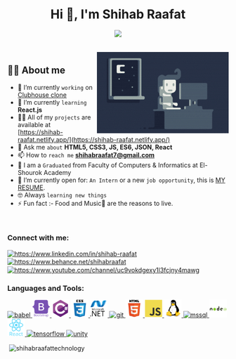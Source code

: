 <h1 align="center">Hi 👋, I'm Shihab Raafat</h1>
<p align="center">
    <img src="https://readme-typing-svg.herokuapp.com?color=369C00&center=true&lines=Front-End+Developer;Freelancer+at+khamsat.com;React.js+%7C+ES6+%7C+Bootstrap+5"/>
</p>


<br>

<img alt="Night Coding" src="https://raw.githubusercontent.com/AVS1508/AVS1508/master/assets/Night-Coding.gif" align="right"/>


## :sassy_man:  About me
- 🔭 I’m currently `working` on [Clubhouse clone](https://club-house-shihab.netlify.app/)
- 🌱 I’m currently `learning` **React.js**
- 👨‍💻 All of my `projects` are available at [https://shihab-raafat.netlify.app/](https://shihab-raafat.netlify.app/)
- 💬 Ask me `about` **HTML5, CSS3, JS, ES6, JSON, React**
- 📫 How to `reach me` **shihabraafat7@gmail.com**
- :school: I am a `Graduated` from Faculty of Computers & Informatics at El-Shourok Academy
- :thinking: I’m currently open for: `An Intern` or a new `job opportunity`, this is [MY RESUME](https://drive.google.com/file/d/1fINY5sx6PrWEHC8KJqBDvYyvA1fRSpdE/view).
- :nerd_face: Always `learning new things`
- ⚡ Fun fact :- Food and Music🎵 are the reasons to live.

<br>
<h3 align="left">Connect with me:</h3>
<p align="left">
<a href="https://www.linkedin.com/in/shihab-raafat" target="blank"><img align="center" src="https://raw.githubusercontent.com/rahuldkjain/github-profile-readme-generator/master/src/images/icons/Social/linked-in-alt.svg" alt="https://www.linkedin.com/in/shihab-raafat" height="30" width="40" /></a>
<a href="https://www.behance.net/shihabraafat" target="blank"><img align="center" src="https://raw.githubusercontent.com/rahuldkjain/github-profile-readme-generator/master/src/images/icons/Social/behance.svg" alt="https://www.behance.net/shihabraafat" height="30" width="40" /></a>
<a href="https://www.youtube.com/channel/UC9vOkdgeXy1l3FcjnY4mAwg" target="blank"><img align="center" src="https://raw.githubusercontent.com/rahuldkjain/github-profile-readme-generator/master/src/images/icons/Social/youtube.svg" alt="https://www.youtube.com/channel/uc9vokdgexy1l3fcjny4mawg" height="30" width="40" /></a>
</p>

<h3 align="left">Languages and Tools:</h3>
<p align="left"> <a href="https://babeljs.io/" target="_blank" rel="noreferrer"> <img src="https://www.vectorlogo.zone/logos/babeljs/babeljs-icon.svg" alt="babel" width="40" height="40"/> </a> <a href="https://getbootstrap.com" target="_blank" rel="noreferrer"> <img src="https://raw.githubusercontent.com/devicons/devicon/master/icons/bootstrap/bootstrap-plain-wordmark.svg" alt="bootstrap" width="40" height="40"/> </a> <a href="https://www.w3schools.com/cs/" target="_blank" rel="noreferrer"> <img src="https://raw.githubusercontent.com/devicons/devicon/master/icons/csharp/csharp-original.svg" alt="csharp" width="40" height="40"/> </a> <a href="https://www.w3schools.com/css/" target="_blank" rel="noreferrer"> <img src="https://raw.githubusercontent.com/devicons/devicon/master/icons/css3/css3-original-wordmark.svg" alt="css3" width="40" height="40"/> </a> <a href="https://dotnet.microsoft.com/" target="_blank" rel="noreferrer"> <img src="https://raw.githubusercontent.com/devicons/devicon/master/icons/dot-net/dot-net-original-wordmark.svg" alt="dotnet" width="40" height="40"/> </a> <a href="https://git-scm.com/" target="_blank" rel="noreferrer"> <img src="https://www.vectorlogo.zone/logos/git-scm/git-scm-icon.svg" alt="git" width="40" height="40"/> </a> <a href="https://www.w3.org/html/" target="_blank" rel="noreferrer"> <img src="https://raw.githubusercontent.com/devicons/devicon/master/icons/html5/html5-original-wordmark.svg" alt="html5" width="40" height="40"/> </a> <a href="https://developer.mozilla.org/en-US/docs/Web/JavaScript" target="_blank" rel="noreferrer"> <img src="https://raw.githubusercontent.com/devicons/devicon/master/icons/javascript/javascript-original.svg" alt="javascript" width="40" height="40"/> </a> <a href="https://www.linux.org/" target="_blank" rel="noreferrer"> <img src="https://raw.githubusercontent.com/devicons/devicon/master/icons/linux/linux-original.svg" alt="linux" width="40" height="40"/> </a> <a href="https://www.microsoft.com/en-us/sql-server" target="_blank" rel="noreferrer"> <img src="https://www.svgrepo.com/show/303229/microsoft-sql-server-logo.svg" alt="mssql" width="40" height="40"/> </a> <a href="https://nodejs.org" target="_blank" rel="noreferrer"> <img src="https://raw.githubusercontent.com/devicons/devicon/master/icons/nodejs/nodejs-original-wordmark.svg" alt="nodejs" width="40" height="40"/> </a> <a href="https://reactjs.org/" target="_blank" rel="noreferrer"> <img src="https://raw.githubusercontent.com/devicons/devicon/master/icons/react/react-original-wordmark.svg" alt="react" width="40" height="40"/> </a> <a href="https://www.tensorflow.org" target="_blank" rel="noreferrer"> <img src="https://www.vectorlogo.zone/logos/tensorflow/tensorflow-icon.svg" alt="tensorflow" width="40" height="40"/> </a> <a href="https://unity.com/" target="_blank" rel="noreferrer"> <img src="https://www.vectorlogo.zone/logos/unity3d/unity3d-icon.svg" alt="unity" width="40" height="40"/> </a> </p>
<p>&nbsp;<img align="center" src="https://github-readme-stats.vercel.app/api?username=shihabraafattechnology&show_icons=true&locale=en" alt="shihabraafattechnology" /></p>



